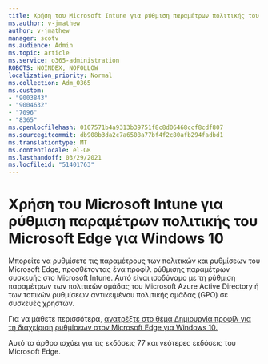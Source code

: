 ```yaml
---
title: Χρήση του Microsoft Intune για ρύθμιση παραμέτρων πολιτικής του Microsoft Edge για Windows 10
ms.author: v-jmathew
author: v-jmathew
manager: scotv
ms.audience: Admin
ms.topic: article
ms.service: o365-administration
ROBOTS: NOINDEX, NOFOLLOW
localization_priority: Normal
ms.collection: Adm_O365
ms.custom:
- "9003843"
- "9004632"
- "7096"
- "8365"
ms.openlocfilehash: 0107571b4a9313b39751f8c8d06468ccf8cdf807
ms.sourcegitcommit: db908b3da2c7a6508a77bf4f2c80afb294fadbd1
ms.translationtype: MT
ms.contentlocale: el-GR
ms.lasthandoff: 03/29/2021
ms.locfileid: "51401763"
---
```

# <a name="use-microsoft-intune-to-configure-microsoft-edge-policy-settings-for-windows-10"></a>Χρήση του Microsoft Intune για ρύθμιση παραμέτρων πολιτικής του Microsoft Edge για Windows 10

Μπορείτε να ρυθμίσετε τις παραμέτρους των πολιτικών και ρυθμίσεων του Microsoft Edge, προσθέτοντας ένα προφίλ ρύθμισης παραμέτρων συσκευής στο Microsoft Intune. Αυτό είναι ισοδύναμο με τη ρύθμιση παραμέτρων των πολιτικών ομάδας του Microsoft Azure Active Directory ή των τοπικών ρυθμίσεων αντικειμένου πολιτικής ομάδας (GPO) σε συσκευές χρηστών.

Για να μάθετε περισσότερα, [ανατρέξτε στο θέμα Δημιουργία προφίλ για τη διαχείριση ρυθμίσεων στον Microsoft Edge για Windows 10.](https://go.microsoft.com/fwlink/?linkid=2133700)

Αυτό το άρθρο ισχύει για τις εκδόσεις 77 και νεότερες εκδόσεις του Microsoft Edge.
